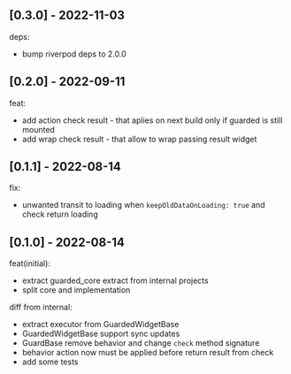 ## [0.3.0] - 2022-11-03

deps:
- bump riverpod deps to 2.0.0

## [0.2.0] - 2022-09-11

feat: 
- add action check result - that aplies on next build only if guarded is still mounted
- add wrap check result - that allow to wrap passing result widget

## [0.1.1] - 2022-08-14

fix:
- unwanted transit to loading when `keepOldDataOnLoading: true` and check return loading

## [0.1.0] - 2022-08-14

feat(initial):
- extract guarded_core extract from internal projects
- split core and implementation

diff from internal:
- extract executor from GuardedWidgetBase
- GuardedWidgetBase support sync updates
- GuardBase remove behavior and change `check` method signature
- behavior action now must be applied before return result from check
- add some tests